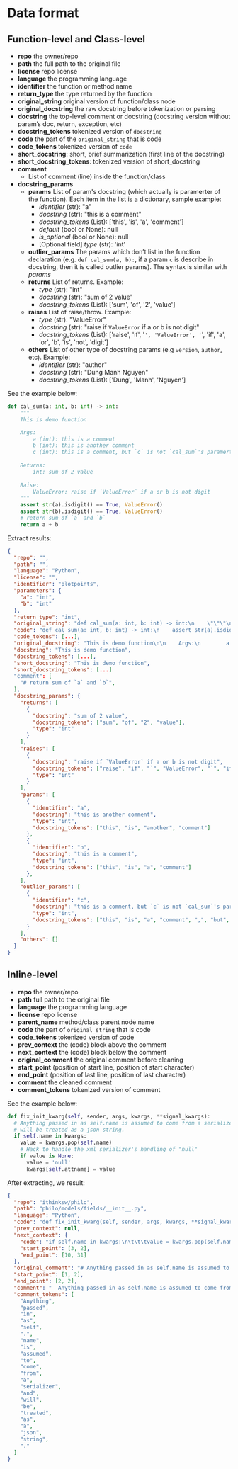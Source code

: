 # Data format

## Function-level and Class-level
- **repo** the owner/repo
- **path** the full path to the original file
- **license** repo license
- **language** the programming language
- **identifier** the function or method name
- **return_type** the type returned by the function
- **original_string** original version of function/class node
- **original_docstring** the raw docstring before tokenization or parsing
- **docstring** the top-level comment or docstring (docstring version without param’s doc, return, exception, etc)
- **docstring_tokens** tokenized version of `docstring`
- **code** the part of the `original_string` that is code
- **code_tokens** tokenized version of `code`
- **short_docstring**: short, brief summarization (first line of the docstring)
- **short_docstring_tokens**: tokenized version of short_docstring
- **comment**
    - List of comment (line) inside the function/class
- **docstring_params**
    - **params**
        List of param's docstring (which actually is paramerter of the function). Each item in the list is a dictionary, sample example:
        - *identifier* (str): "a"
        - *docstring* (str): "this is a comment"
        - *docstring_tokens* (List): ['this', 'is', 'a', 'comment']
        - *default* (bool or None): null
        - *is_optional* (bool or None): null
        - [Optional field] *type* (str): 'int'    
    - **outlier_params** 
        The params which don’t list in the function declaration (e.g. `def cal_sum(a, b):`, if a param `c` is describe in docstring, then it is called outlier params). The syntax is similar with *params*
    - **returns** 
        List of returns. Example:
        - *type* (str): "int"
        - *docstring* (str): "sum of 2 value"
        - *docstring_tokens* (List): ['sum', 'of', '2', 'value']
    - **raises**
        List of raise/throw. Example:
        - *type* (str): "ValueError"
        - *docstring* (str): "raise if `ValueError` if a or b is not digit"
        - *docstring_tokens* (List): ['raise', 'if', '`', 'ValueError', '`', 'if', 'a', 'or', 'b', 'is', 'not', 'digit']
    - **others**
        List of other type of docstring params (e.g `version`, `author`, etc). Example:
        - *identifier* (str): "author"
        - *docstring* (str): "Dung Manh Nguyen"
        - *docstring_tokens* (List): ['Dung', 'Manh', 'Nguyen']

See the example below:
```python
def cal_sum(a: int, b: int) -> int:
    """
    This is demo function

    Args:
        a (int): this is a comment
        b (int): this is another comment
        c (int): this is a comment, but `c` is not `cal_sum`'s paramerter
    
    Returns:
        int: sum of 2 value
    
    Raise:
        ValueError: raise if `ValueError` if a or b is not digit
    """
    assert str(a).isdigit() == True, ValueError()
    assert str(b).isdigit() == True, ValueError()
    # return sum of `a` and `b`
    return a + b
```

Extract results:
```json
{
  "repo": "",
  "path": "",
  "language": "Python",
  "license": "",
  "identifier": "plotpoints",
  "parameters": {
    "a": "int",
    "b": "int"
  },
  "return_type": "int",
  "original_string": "def cal_sum(a: int, b: int) -> int:\n    \"\"\"\n    This is demo function\n\n    Args:\n        a (int): this is a comment\n        b (int): this is another comment\n        c (int): this is a comment, but `c` is not `cal_sum`'s paramerter\n\n    Returns:\n        int: sum of 2 value\n\n    Raise:\n        ValueError: raise if `ValueError` if a or b is not digit\n    \"\"\"\n    assert str(a).isdigit() == True, ValueError()\n    assert str(b).isdigit() == True, ValueError()\n    # return sum of `a` and `b`\n    return a + b", 
  "code": "def cal_sum(a: int, b: int) -> int:\n    assert str(a).isdigit() == True, ValueError()\n    assert str(b).isdigit() == True, ValueError()\n    return a + b",
  "code_tokens": [...],
  "original_docstring": "This is demo function\n\n    Args:\n        a (int): this is a comment\n        b (int): this is another comment\n        c (int): this is a comment, but `c` is not `cal_sum`'s paramerter\n\n    Returns:\n        int: sum of 2 value\n\n    Raise:\n        ValueError: raise if `ValueError` if a or b is not digit",
  "docstring": "This is demo function",
  "docstring_tokens": [...],
  "short_docstring": "This is demo function",
  "short_docstring_tokens": [...]
  "comment": [
    "# return sum of `a` and `b`",
  ],
  "docstring_params": {
    "returns": [
      {
        "docstring": "sum of 2 value",
        "docstring_tokens": ["sum", "of", "2", "value"],
        "type": "int"
      }
    ],
    "raises": [
      {
        "docstring": "raise if `ValueError` if a or b is not digit",
        "docstring_tokens": ["raise", "if", "`", "ValueError", "`", "if", "a", "or", "b", "is", "not", "digit"],
        "type": "int"
      }
    ],
    "params": [
      {
        "identifier": "a",
        "docstring": "this is another comment",
        "type": "int",
        "docstring_tokens": ["this", "is", "another", "comment"]
      },
      {
        "identifier": "b",
        "docstring": "this is a comment",
        "type": "int",
        "docstring_tokens": ["this", "is", "a", "comment"]
      },
    ],
    "outlier_params": [
      {
        "identifier": "c",
        "docstring": "this is a comment, but `c` is not `cal_sum`'s paramerter",
        "type": "int",
        "docstring_tokens": ["this", "is", "a", "comment", ",", "but", "`", "c", "`", "'", "s", "parameter"]
      }
    ],
    "others": []
  }
}

```

## Inline-level
- **repo** the owner/repo
- **path** full path to the original file
- **language** the programming language
- **license** repo license
- **parent_name** method/class parent node name
- **code** the part of `original_string` that is code
- **code_tokens** tokenized version of code
- **prev_context** the (code) block above the comment
- **next_context** the (code) block below the comment
- **original_comment** the original comment before cleaning
- **start_point** (position of start line, position of start character)
- **end_point** (position of last line, position of last character)
- **comment** the cleaned comment
- **comment_tokens** tokenized version of comment

See the example below:
```python
def fix_init_kwarg(self, sender, args, kwargs, **signal_kwargs):
  # Anything passed in as self.name is assumed to come from a serializer and
  # will be treated as a json string.
  if self.name in kwargs:
    value = kwargs.pop(self.name)
    # Hack to handle the xml serializer's handling of "null"
    if value is None:
      value = 'null'
      kwargs[self.attname] = value
```

After extracting, we result:
```json
{
  "repo": "ithinksw/philo",
  "path": "philo/models/fields/__init__.py",
  "language": "Python",
  "code": "def fix_init_kwarg(self, sender, args, kwargs, **signal_kwargs):\n\t\t# Anything passed in as self.name is assumed to come from a serializer and\n\t\t# will be treated as a json string.\n\t\tif self.name in kwargs:\n\t\t\tvalue = kwargs.pop(self.name)\n\t\t\t\n\t\t\t# Hack to handle the xml serializer's handling of \"null\"\n\t\t\tif value is None:\n\t\t\t\tvalue = 'null'\n\t\t\t\n\t\t\tkwargs[self.attname] = value",
  "prev_context": null,
  "next_context": {
    "code": "if self.name in kwargs:\n\t\t\tvalue = kwargs.pop(self.name)\n\t\t\t\n\t\t\t# Hack to handle the xml serializer's handling of \"null\"\n\t\t\tif value is None:\n\t\t\t\tvalue = 'null'\n\t\t\t\n\t\t\tkwargs[self.attname] = value",
    "start_point": [3, 2],
    "end_point": [10, 31]
  },
  "original_comment": "# Anything passed in as self.name is assumed to come from a serializer and\n# will be treated as a json string.",
  "start_point": [1, 2],
  "end_point": [2, 2],
  "comment": "  Anything passed in as self.name is assumed to come from a serializer and \n  will be treated as a json string.",
  "comment_tokens": [
    "Anything",
    "passed",
    "in",
    "as",
    "self",
    ".",
    "name",
    "is",
    "assumed",
    "to",
    "come",
    "from",
    "a",
    "serializer",
    "and",
    "will",
    "be",
    "treated",
    "as",
    "a",
    "json",
    "string",
    "."
  ]
}
```
